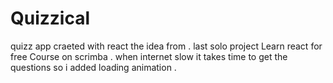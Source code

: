 

# Quizzical

quizz app craeted with react the idea from .
last solo project Learn react for free Course on scrimba .
when internet slow it takes time to get the questions so i added loading animation  .
